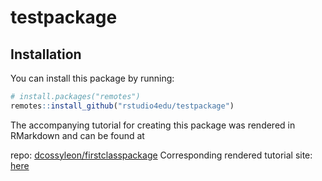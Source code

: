 
<!-- README.md is generated from README.Rmd. Please edit that file -->

# testpackage

## Installation

You can install this package by running:

``` r
# install.packages("remotes")
remotes::install_github("rstudio4edu/testpackage")
```

The accompanying tutorial for creating this package was rendered in
RMarkdown and can be found at

repo:
[dcossyleon/firstclasspackage](https://github.com/dcossyleon/firstclasspackage)
Corresponding rendered tutorial site:
[here](https://dcossyleon.github.io/firstclasspackage/)
